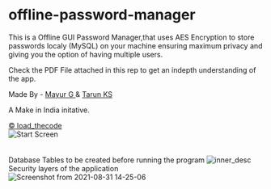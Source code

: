 # offline-password-manager
This is a Offline GUI Password Manager,that uses AES Encryption to store passwords localy (MySQL) on your machine ensuring maximum privacy and 
giving you the option of having multiple users.

Check the PDF File attached in this rep to get an indepth understanding of the app.

Made By - <a href="https://github.com/ThePerkyFellow"> Mayur G </a> & <a href="https://github.com/guitaruser"> Tarun KS </a>

A Make in India initative.

<a href="https://www.loadthecode.ml/"> © load_thecode
<br> </a>
![Start Screen](https://user-images.githubusercontent.com/49780803/131461117-de74dbdb-419e-466f-8192-2ff9f930f5e5.JPG)
<br>  
<br>
Database Tables to be created before running the program
![inner_desc](https://user-images.githubusercontent.com/49780803/131461877-e82a0373-3cad-4013-9603-f5d7d95b58f8.JPG)
<br>
Security layers of the application
<br>
![Screenshot from 2021-08-31 14-25-06](https://user-images.githubusercontent.com/49780803/131473554-0726adae-baec-4af4-bf70-ba93a50a8f1d.png)





